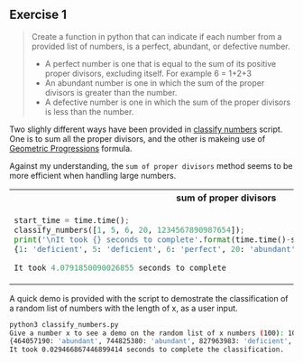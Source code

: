 ## Exercise 1

> Create a function in python that can indicate if each number from a provided list of numbers, is a perfect, abundant, or defective number.
> - A perfect number is one that is equal to the sum of its positive proper divisors, excluding itself. For
example 6 = 1+2+3
> - An abundant number is one in which the sum of the proper divisors is greater than the number.
> - A defective number is one in which the sum of the proper divisors is less than the number.

Two slighly different ways have been provided in  [classify numbers](./Exercise1/classify_numbers.py) script. One is to sum all the proper divisors, and the other is makeing use of [Geometric Progressions](https://en.wikipedia.org/wiki/Geometric_progression) formula.

Against my understanding, the `sum of proper divisors` method seems to be more efficient when handling large numbers.

<table>
<tr>
<th> sum of proper divisors </th>
<th> sum by prime factors </th>
</tr>
<tr>
<td>

``` python
start_time = time.time();
classify_numbers([1, 5, 6, 20, 1234567890987654]);
print('\nIt took {} seconds to complete'.format(time.time()-start_time))
{1: 'deficient', 5: 'deficient', 6: 'perfect', 20: 'abundant', 1234567890987654: 'abundant'}

It took 4.0791850090026855 seconds to complete
```

</td>
<td>

``` python
start_time = time.time();
classify_numbers_with_prime_factor([1, 5, 6, 20, 1234567890987654]);
print('\nIt took {} seconds to complete'.format(time.time()-start_time))
{1: 'deficient', 5: 'deficient', 6: 'perfect', 20: 'abundant', 1234567890987654: 'abundant'}

It took 5.200538873672485 seconds to complete
```
</td>
</tr>
</table>

A quick demo is provided with the script to demostrate the classification of a random list of numbers with the length of x, as a user input.

``` bash
python3 classify_numbers.py
Give a number x to see a demo on the random list of x numbers (100): 10
{464057190: 'abundant', 744825380: 'abundant', 827963983: 'deficient', 212821868: 'abundant', 676698850: 'deficient', 757949428: 'deficient', 900876147: 'deficient', 981751179: 'deficient', 963908645: 'deficient', 808543110: 'abundant'}
It took 0.029466867446899414 seconds to complete the classification.
```
